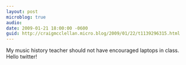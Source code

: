 ```yaml
---
layout: post
microblog: true
audio: 
date: 2009-01-21 18:00:00 -0600
guid: http://craigmcclellan.micro.blog/2009/01/22/t1139296315.html
---
```

My music history teacher should not have encouraged laptops in class.  Hello twitter!
